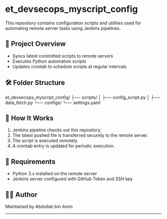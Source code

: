 # et_devsecops_myscript_config

This repository contains configuration scripts and utilities used for automating remote server tasks using Jenkins pipelines.

## 📄 Project Overview

- Syncs latest committed scripts to remote servers
- Executes Python automation scripts
- Updates crontab to schedule scripts at regular intervals

## 🛠 Folder Structure

et_devsecops_myscript_config/ 
├── scripts/ 
│ 
├── config_script.py 
│ 
├── data_fetch.py 
└── configs/ 
└── settings.yaml


## 🚀 How It Works

1. Jenkins pipeline checks out this repository.
2. The latest pushed file is transferred securely to the remote server.
3. The script is executed remotely.
4. A crontab entry is updated for periodic execution.

## 🔧 Requirements

- Python 3.x installed on the remote server
- Jenkins server configured with GitHub Token and SSH key

## 👨‍💻 Author

Maintained by Abdullah bin Amin

---
